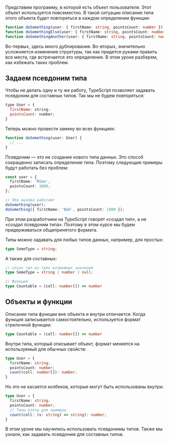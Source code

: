 
Представим программу, в которой есть объект пользователя. Этот объект используется повсеместно. В такой ситуации описание типа этого объекта будет повторяться в каждом определении функции:

```typescript
function doSomething(user: { firstName: string, pointsCount: number }) {}
function doSomethingElse(user: { firstName: string, pointsCount: number }) {}
function doSomethingAnother(user: { firstName: string, pointsCount: number }) {}
````

Во-первых, здесь много дублирования. Во-вторых, значительно усложняется изменение структуры, так как придется руками править все места, где встречается это определение. В этом уроке разберем, как избежать таких проблем.

## Задаем псевдоним типа

Чтобы не делать одну и ту же работу, TypeScript позволяет задавать псевдоним для составных типов. Так мы не будем повторяться:

```javascript
type User = {
  firstName: string;
  pointsCount: number;
}
```

Теперь можно провести замену во всех функциях:

```typescript
function doSomething(user: User) {
  // ...
}
```

Псевдоним — это не создание нового типа данных. Это способ сокращенно записать определение типа. Поэтому следующие примеры будут работать без проблем:

```typescript
const user = {
  firstName: 'Mike',
  pointsCount: 1000,
};

// Оба вызова работают
doSomething(user);
doSomething({ firstName: 'Bob', pointsCount: 1800 });
```

При этом разработчики на TypeScript говорят «создал тип», а не «создал псевдоним типа». Поэтому в этом курсе мы будем придерживаться общепринятого формата.

Типы можно задавать для любых типов данных, например, для простых:

```typescript
type SomeType = string;
```

А также для составных:

```typescript
// union тип из трех возможных значений
type SomeType = string | number | null;

// Функция
type Countable = (coll: number[]) => number
```

## Объекты и функции

Описание типа функции вне объекта и внутри отличается. Когда функция записывается самостоятельно, используется формат стрелочной функции:

```typescript
type Countable = (coll: number[]) => number
```

Внутри типа, который описывает объект, формат меняется на используемый для обычных свойств:

```typescript
type User = {
  firstName: string;
  pointsCount: number;
  count(coll: number[]): number;
}
```

Но это не касается колбеков, которые могут быть использованы внутри:

```typescript
type User = {
  firstName: string;
  pointsCount: number;
  // Типы взяты для примера
  count(coll: (v: string) => string): number;
}
```

В этом уроке мы научились использовать псевдонимы типов. Также мы узнали, как задавать псевдоним для составных типов.
